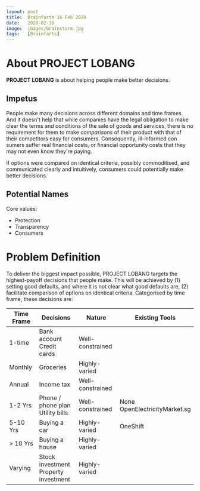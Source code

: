 ```yaml
---
layout: post
title:  Brainfarts 16 Feb 2020
date:   2020-02-16
image:  images/brainstorm.jpg
tags:   [Brainfarts]
---
```

# About PROJECT LOBANG
**PROJECT LOBANG** is about helping people make better decisions.

## Impetus
People make many decisions across different domains and time frames. And it doesn't help that while companies have the legal obligation to make clear the terms and conditions of the sale of goods and services, there is no requirement for them to make *comparisons* of their product with that of their competitors easy for consumers. Consequently, ill-informed con sumers suffer real financial costs, or financial opportunity costs that they may not even know they're paying.

If options were compared on identical criteria, possibly commoditised, and communicated clearly and intuitively, consumers could potentially make better decisions.

## Potential Names
Core values:
* Protection
* Transparency
* Consumers 

# Problem Definition
To deliver the biggest impact possible, PROJECT LOBANG targets the highest-payoff decisions that people make. This will be achieved by (1) setting good defaults, and where it is not clear what good defaults are, (2) facilitate comparison of options on identical criteria. Categorised by time frame, these decisions are:

| Time Frame | Decisions | Nature | Existing Tools |
| - | - | - | - |
| 1-time | Bank account<br>Credit cards | Well-constrained |
| Monthly | Groceries | Highly-varied |
| Annual | Income tax | Well-constrained |
| 1-2 Yrs | Phone / phone plan<br>Utility bills | Well-constrained | None<br>OpenElectricityMarket.sg |
| 5-10 Yrs | Buying a car | Highly-varied | OneShift |
| > 10 Yrs | Buying a house | Highly-varied |
| Varying | Stock investment<br>Property investment | Highly-varied |
